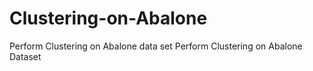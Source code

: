 # Clustering-on-Abalone
Perform Clustering on Abalone data set
Perform Clustering on Abalone Dataset
